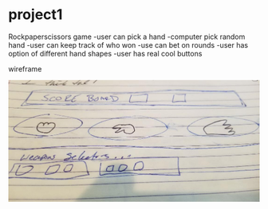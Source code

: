 # project1

Rockpaperscissors game
-user can pick a hand
-computer pick random hand
-user can keep track of who won
-use can bet on rounds
-user has option of different hand shapes
-user has real cool buttons

wireframe

<img src= "css/wireframe.jpg">
